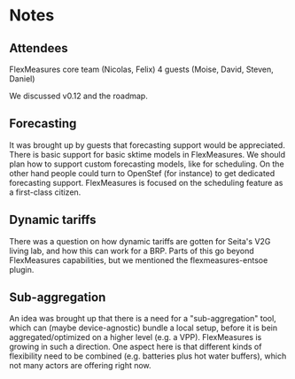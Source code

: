 # Notes

## Attendees

FlexMeasures core team (Nicolas, Felix)
4 guests (Moise, David, Steven, Daniel)

We discussed v0.12 and the roadmap.

## Forecasting 

It was brought up by guests that forecasting support would be appreciated.
There is basic support for basic sktime models in FlexMeasures.
We should plan how to support custom forecasting models, like for scheduling.
On the other hand people could turn to OpenStef (for instance) to get dedicated forecasting support.
FlexMeasures is focused on the scheduling feature as a first-class citizen.

## Dynamic tariffs

There was a question on how dynamic tariffs are gotten for Seita's V2G living lab, and how this can work for a BRP.
Parts of this go beyond FlexMeasures capabilities, but we mentioned the flexmeasures-entsoe plugin.

## Sub-aggregation

An idea was brought up that there is a need for a "sub-aggregation" tool, which can (maybe device-agnostic) bundle a local setup,
before it is bein aggregated/optimized on a higher level (e.g. a VPP).
FlexMeasures is growing in such a direction.
One aspect here is that different kinds of flexibility need to be combined (e.g. batteries plus hot water buffers), which not many actors are offering right now.
